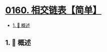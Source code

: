 # [0160. 相交链表【简单】](https://github.com/tnotesjs/TNotes.leetcode/tree/main/notes/0160.%20%E7%9B%B8%E4%BA%A4%E9%93%BE%E8%A1%A8%E3%80%90%E7%AE%80%E5%8D%95%E3%80%91)

<!-- region:toc -->

- [1. 📝 概述](#1--概述)

<!-- endregion:toc -->

## 1. 📝 概述
